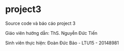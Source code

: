 # project3
  Source code và báo cáo project 3
  
  Giáo viên hướng dẫn: ThS. Nguyễn Đức Tiến
  
  Sinh viên thực hiện: Đoàn Đức Bảo - LTU15 - 20148981
